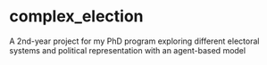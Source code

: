 # complex_election
A 2nd-year project for my PhD program exploring different electoral systems and political representation with an agent-based model
